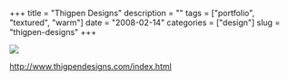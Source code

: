 +++
title = "Thigpen Designs"
description = ""
tags = ["portfolio", "textured", "warm"]
date = "2008-02-14"
categories = ["design"]
slug = "thigpen-designs"
+++


 

  <div id="screens-thumbs" class="clearfix">
    <div class="txt-center" id="design-submission"><a href="http://www.thigpendesigns.com/index.html"><img id='bluga-thumbnail-927' class='bluga-thumbnail large' src='/media/bluga/
wt47f279de233a2_0.jpg'/></a></div>  
  </div>   
<p><a href="http://www.thigpendesigns.com/index.html">http://www.thigpendesigns.com/index.html</a></p>




